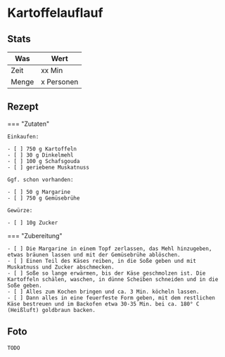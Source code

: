 # Kartoffelauflauf

## Stats

| Was   | Wert        |
|-------|-------------|
| Zeit  | xx Min      |
| Menge | x Personen |

## Rezept

=== "Zutaten"

    Einkaufen:

    - [ ] 750 g Kartoffeln
    - [ ] 30 g Dinkelmehl
    - [ ] 100 g Schafsgouda
    - [ ] geriebene Muskatnuss

    Ggf. schon vorhanden:

    - [ ] 50 g Margarine
    - [ ] 750 g Gemüsebrühe

    Gewürze:

    - [ ] 10g Zucker

=== "Zubereitung"

    - [ ] Die Margarine in einem Topf zerlassen, das Mehl hinzugeben, etwas bräunen lassen und mit der Gemüsebrühe ablöschen.
    - [ ] Einen Teil des Käses reiben, in die Soße geben und mit Muskatnuss und Zucker abschmecken.
    - [ ] Soße so lange erwärmen, bis der Käse geschmolzen ist. Die Kartoffeln schälen, waschen, in dünne Scheiben schneiden und in die Soße geben.
    - [ ] Alles zum Kochen bringen und ca. 3 Min. köcheln lassen. 
    - [ ] Dann alles in eine feuerfeste Form geben, mit dem restlichen Käse bestreuen und im Backofen etwa 30-35 Min. bei ca. 180° C (Heißluft) goldbraun backen.

## Foto

    TODO
